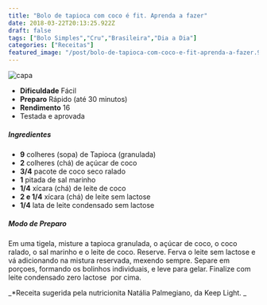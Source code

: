 ```yaml
---
title: "Bolo de tapioca com coco é fit. Aprenda a fazer"
date: 2018-03-22T20:13:25.922Z
draft: false
tags: ["Bolo Simples","Cru","Brasileira","Dia a Dia"]
categories: ["Receitas"]
featured_image: "/post/bolo-de-tapioca-com-coco-e-fit-aprenda-a-fazer.9346dfe9.jpg"
---
```


![capa](/post/bolo-de-tapioca-com-coco-e-fit-aprenda-a-fazer.9346dfe9.jpg)

*   **Dificuldade** Fácil
*   **Preparo** Rápido (até 30 minutos)
*   **Rendimento** 16
*   Testada e aprovada
    

##### Ingredientes

*   **9** colheres (sopa) de Tapioca (granulada)
*   **2** colheres (chá) de açúcar de coco
*   **3/4** pacote de coco seco ralado
*   **1** pitada de sal marinho
*   **1/4** xícara (chá) de leite de coco
*   **2 e 1/4** xícara (chá) de leite sem lactose
*   **1/4** lata de leite condensado sem lactose

##### Modo de Preparo

Em uma tigela, misture a tapioca granulada, o açúcar de coco, o coco ralado, o sal marinho e o leite de coco. Reserve. Ferva o leite sem lactose e vá adicionando na mistura reservada, mexendo sempre. Separe em porçoes, formando os bolinhos individuais, e leve para gelar. Finalize com leite condensado zero lactose  por cima.

_*Receita sugerida pela nutricionita Natália Palmegiano, da Keep Light. _
